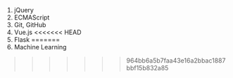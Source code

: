 1. jQuery
2. ECMAScript
3. Git, GitHub
4. Vue.js
<<<<<<< HEAD
5. Flask
=======
5. Machine Learning
>>>>>>> 964bb6a5b7faa43e16a2bbac1887bbf15b832a85
